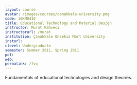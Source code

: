 ```yaml
---
layout: course
avatar: /images/courses/canakkale-university.png
code: 16KMO410
title: Educational Technology and Material Design
instructor: Murat Kahveci
instructorurl: /murat
institution: Çanakkale Onsekiz Mart University
insturl:
clevel: Undergraduate
semester: Summer 2011, Spring 2011
pdf:
web:
permalink: /fvq
---
```

Fundamentals of educational technologies and design theories.
